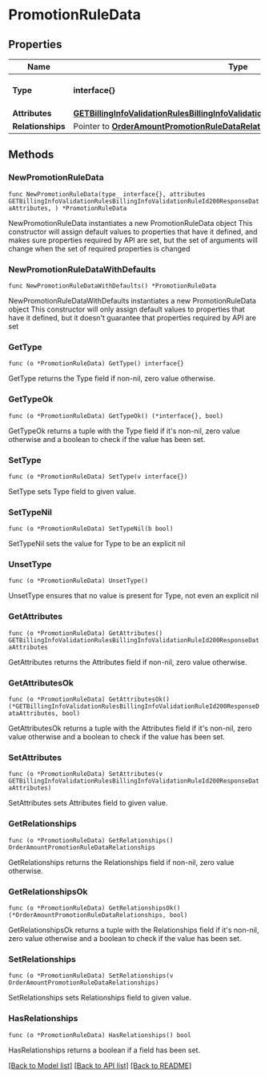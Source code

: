 # PromotionRuleData

## Properties

Name | Type | Description | Notes
------------ | ------------- | ------------- | -------------
**Type** | **interface{}** | The resource&#39;s type | 
**Attributes** | [**GETBillingInfoValidationRulesBillingInfoValidationRuleId200ResponseDataAttributes**](GETBillingInfoValidationRulesBillingInfoValidationRuleId200ResponseDataAttributes.md) |  | 
**Relationships** | Pointer to [**OrderAmountPromotionRuleDataRelationships**](OrderAmountPromotionRuleDataRelationships.md) |  | [optional] 

## Methods

### NewPromotionRuleData

`func NewPromotionRuleData(type_ interface{}, attributes GETBillingInfoValidationRulesBillingInfoValidationRuleId200ResponseDataAttributes, ) *PromotionRuleData`

NewPromotionRuleData instantiates a new PromotionRuleData object
This constructor will assign default values to properties that have it defined,
and makes sure properties required by API are set, but the set of arguments
will change when the set of required properties is changed

### NewPromotionRuleDataWithDefaults

`func NewPromotionRuleDataWithDefaults() *PromotionRuleData`

NewPromotionRuleDataWithDefaults instantiates a new PromotionRuleData object
This constructor will only assign default values to properties that have it defined,
but it doesn't guarantee that properties required by API are set

### GetType

`func (o *PromotionRuleData) GetType() interface{}`

GetType returns the Type field if non-nil, zero value otherwise.

### GetTypeOk

`func (o *PromotionRuleData) GetTypeOk() (*interface{}, bool)`

GetTypeOk returns a tuple with the Type field if it's non-nil, zero value otherwise
and a boolean to check if the value has been set.

### SetType

`func (o *PromotionRuleData) SetType(v interface{})`

SetType sets Type field to given value.


### SetTypeNil

`func (o *PromotionRuleData) SetTypeNil(b bool)`

 SetTypeNil sets the value for Type to be an explicit nil

### UnsetType
`func (o *PromotionRuleData) UnsetType()`

UnsetType ensures that no value is present for Type, not even an explicit nil
### GetAttributes

`func (o *PromotionRuleData) GetAttributes() GETBillingInfoValidationRulesBillingInfoValidationRuleId200ResponseDataAttributes`

GetAttributes returns the Attributes field if non-nil, zero value otherwise.

### GetAttributesOk

`func (o *PromotionRuleData) GetAttributesOk() (*GETBillingInfoValidationRulesBillingInfoValidationRuleId200ResponseDataAttributes, bool)`

GetAttributesOk returns a tuple with the Attributes field if it's non-nil, zero value otherwise
and a boolean to check if the value has been set.

### SetAttributes

`func (o *PromotionRuleData) SetAttributes(v GETBillingInfoValidationRulesBillingInfoValidationRuleId200ResponseDataAttributes)`

SetAttributes sets Attributes field to given value.


### GetRelationships

`func (o *PromotionRuleData) GetRelationships() OrderAmountPromotionRuleDataRelationships`

GetRelationships returns the Relationships field if non-nil, zero value otherwise.

### GetRelationshipsOk

`func (o *PromotionRuleData) GetRelationshipsOk() (*OrderAmountPromotionRuleDataRelationships, bool)`

GetRelationshipsOk returns a tuple with the Relationships field if it's non-nil, zero value otherwise
and a boolean to check if the value has been set.

### SetRelationships

`func (o *PromotionRuleData) SetRelationships(v OrderAmountPromotionRuleDataRelationships)`

SetRelationships sets Relationships field to given value.

### HasRelationships

`func (o *PromotionRuleData) HasRelationships() bool`

HasRelationships returns a boolean if a field has been set.


[[Back to Model list]](../README.md#documentation-for-models) [[Back to API list]](../README.md#documentation-for-api-endpoints) [[Back to README]](../README.md)


